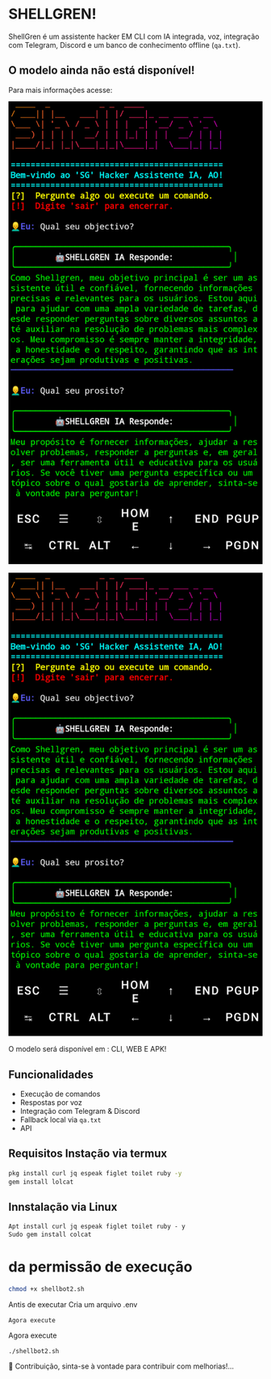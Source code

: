 # SHELLGREN! 

ShellGren é um assistente hacker EM CLI com IA integrada, voz, integração com Telegram, Discord e um banco de conhecimento offline (`qa.txt`).
## O modelo ainda não está disponível! 
Para mais informações acesse:


![Banner](IMG_20250418_185202.png )


![Banner](IMG_20250418_185202.png ) 

O modelo será disponível em : CLI, WEB E APK! 

## Funcionalidades
- Execução de comandos
- Respostas por voz
- Integração com Telegram & Discord
- Fallback local via `qa.txt`
- API 

## Requisitos Instação via termux
```bash
pkg install curl jq espeak figlet toilet ruby -y
gem install lolcat
```
## Innstalação via Linux 
```
Apt install curl jq espeak figlet toilet ruby - y
Sudo gem install colcat
```
# da permissão de execução
```bash
chmod +x shellbot2.sh
```
Antis de executar Cria um arquivo .env
```
Agora execute
```
Agora execute 
```
./shellbot2.sh
```
🤝 Contribuição, sinta-se à vontade para contribuir com melhorias!...
